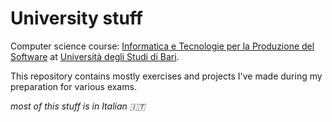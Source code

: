 # University stuff

Computer science course: [Informatica e Tecnologie per la Produzione del Software](http://informatica.di.uniba.it/laurea_produzione3/index.htm) at [Università degli Studi di Bari](http://www.uniba.it/).

This repository contains mostly exercises and projects I've made during my preparation for various exams.

*most of this stuff is in Italian :it:*